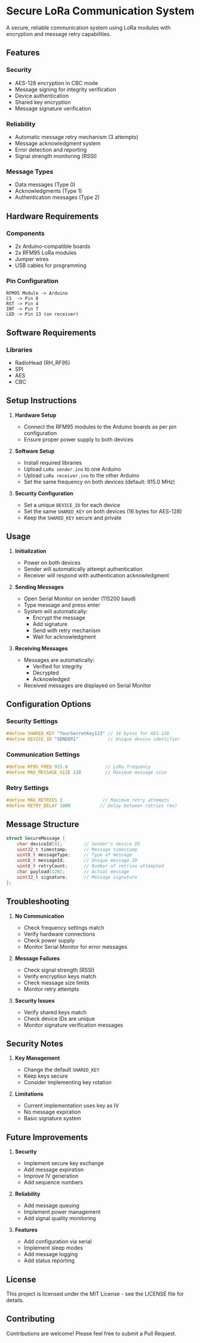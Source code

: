 # Secure LoRa Communication System

A secure, reliable communication system using LoRa modules with encryption and message retry capabilities.

## Features

### Security
- AES-128 encryption in CBC mode
- Message signing for integrity verification
- Device authentication
- Shared key encryption
- Message signature verification

### Reliability
- Automatic message retry mechanism (3 attempts)
- Message acknowledgment system
- Error detection and reporting
- Signal strength monitoring (RSSI)

### Message Types
- Data messages (Type 0)
- Acknowledgments (Type 1)
- Authentication messages (Type 2)

## Hardware Requirements

### Components
- 2x Arduino-compatible boards
- 2x RFM95 LoRa modules
- Jumper wires
- USB cables for programming

### Pin Configuration
```
RFM95 Module -> Arduino
CS  -> Pin 8
RST -> Pin 4
INT -> Pin 7
LED -> Pin 13 (on receiver)
```

## Software Requirements

### Libraries
- RadioHead (RH_RF95)
- SPI
- AES
- CBC

## Setup Instructions

1. **Hardware Setup**
   - Connect the RFM95 modules to the Arduino boards as per pin configuration
   - Ensure proper power supply to both devices

2. **Software Setup**
   - Install required libraries
   - Upload `LoRa sender.ino` to one Arduino
   - Upload `LoRa receiver.ino` to the other Arduino
   - Set the same frequency on both devices (default: 915.0 MHz)

3. **Security Configuration**
   - Set a unique `DEVICE_ID` for each device
   - Set the same `SHARED_KEY` on both devices (16 bytes for AES-128)
   - Keep the `SHARED_KEY` secure and private

## Usage

1. **Initialization**
   - Power on both devices
   - Sender will automatically attempt authentication
   - Receiver will respond with authentication acknowledgment

2. **Sending Messages**
   - Open Serial Monitor on sender (115200 baud)
   - Type message and press enter
   - System will automatically:
     - Encrypt the message
     - Add signature
     - Send with retry mechanism
     - Wait for acknowledgment

3. **Receiving Messages**
   - Messages are automatically:
     - Verified for integrity
     - Decrypted
     - Acknowledged
   - Received messages are displayed on Serial Monitor

## Configuration Options

### Security Settings
```cpp
#define SHARED_KEY "YourSecretKey123" // 16 bytes for AES-128
#define DEVICE_ID "SENDER1"           // Unique device identifier
```

### Communication Settings
```cpp
#define RF95_FREQ 915.0              // LoRa frequency
#define MAX_MESSAGE_SIZE 128         // Maximum message size
```

### Retry Settings
```cpp
#define MAX_RETRIES 3               // Maximum retry attempts
#define RETRY_DELAY 1000           // Delay between retries (ms)
```

## Message Structure

```cpp
struct SecureMessage {
    char deviceId[8];        // Sender's device ID
    uint32_t timestamp;      // Message timestamp
    uint8_t messageType;     // Type of message
    uint8_t messageId;       // Unique message ID
    uint8_t retryCount;      // Number of retries attempted
    char payload[128];       // Actual message
    uint32_t signature;      // Message signature
};
```

## Troubleshooting

1. **No Communication**
   - Check frequency settings match
   - Verify hardware connections
   - Check power supply
   - Monitor Serial Monitor for error messages

2. **Message Failures**
   - Check signal strength (RSSI)
   - Verify encryption keys match
   - Check message size limits
   - Monitor retry attempts

3. **Security Issues**
   - Verify shared keys match
   - Check device IDs are unique
   - Monitor signature verification messages

## Security Notes

1. **Key Management**
   - Change the default `SHARED_KEY`
   - Keep keys secure
   - Consider implementing key rotation

2. **Limitations**
   - Current implementation uses key as IV
   - No message expiration
   - Basic signature system

## Future Improvements

1. **Security**
   - Implement secure key exchange
   - Add message expiration
   - Improve IV generation
   - Add sequence numbers

2. **Reliability**
   - Add message queuing
   - Implement power management
   - Add signal quality monitoring

3. **Features**
   - Add configuration via serial
   - Implement sleep modes
   - Add message logging
   - Add status reporting

## License

This project is licensed under the MIT License - see the LICENSE file for details.

## Contributing

Contributions are welcome! Please feel free to submit a Pull Request. 
